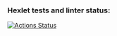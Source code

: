 ### Hexlet tests and linter status:
[![Actions Status](https://github.com/Mazayw/layout-designer-project-lvl1/workflows/hexlet-check/badge.svg)](https://github.com/Mazayw/layout-designer-project-lvl1/actions)